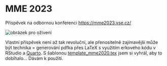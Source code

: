 # MME 2023

Příspěvek na odbornou konferenci https://mme2023.vse.cz/

![obrázek pro oživení](https://github.com/jlacko/mme/blob/main/stepwise-plog.png?raw=true)

Vlastní příspěvek není až tak revoluční, ale přenositelně zajímavější může být technika = generování pdfka přes LaTeX s využitím erkového kódu v RStudio a [Quarto](https://quarto.org/). S šablonou [template_mme2020.tex](https://github.com/jlacko/mme/blob/main/template_mme2020.tex) jsem si vyhrál, aby to dobíhalo... Dávám k použití.
